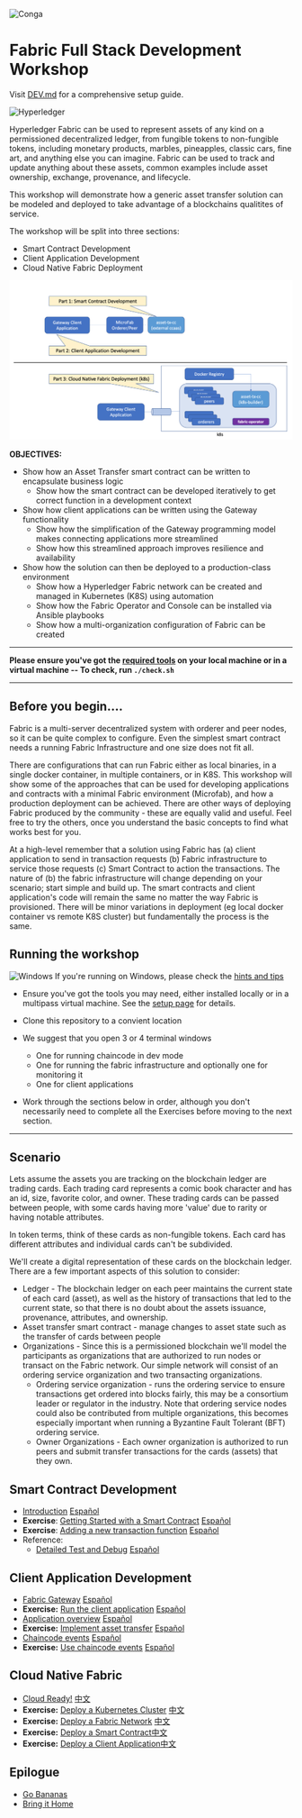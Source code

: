 ![Conga](https://avatars.githubusercontent.com/u/49026922?s=200&v=4)

# Fabric Full Stack Development Workshop

Visit [DEV.md](./DEV.md) for a comprehensive setup guide.

![Hyperledger](https://img.shields.io/badge/hyperledger-2F3134?style=for-the-badge&logo=hyperledger&logoColor=white)

Hyperledger Fabric can be used to represent assets of any kind on a permissioned decentralized ledger, from fungible tokens to non-fungible tokens, including monetary products, marbles, pineapples, classic cars, fine art, and anything else you can imagine.
Fabric can be used to track and update anything about these assets, common examples include asset ownership, exchange, provenance, and lifecycle.

This workshop will demonstrate how a generic asset transfer solution can be modeled and deployed to take advantage of a blockchains qualitites of service.

The workshop will be split into three sections:
- Smart Contract Development
- Client Application Development
- Cloud Native Fabric Deployment

![Intro diagram](./docs/images/readme_diagram.png)

**OBJECTIVES:**

- Show how an Asset Transfer smart contract can be written to encapsulate business logic
	- Show how the smart contract can be developed iteratively to get correct function in a development context
- Show how client applications can be written using the Gateway functionality
	- Show how the simplification of the Gateway programming model makes connecting applications more streamlined
	- Show how this streamlined approach improves resilience and availability
- Show how the solution can then be deployed to a production-class environment
	- Show how a Hyperledger Fabric network can be created and managed in Kubernetes (K8S) using automation
	- Show how the Fabric Operator and Console can be installed via Ansible playbooks
	- Show how a multi-organization configuration of Fabric can be created

---

**Please ensure you've got the [required tools](./SETUP.md) on your local machine or in a virtual machine  -- To check, run `./check.sh`**

---


## Before you begin....

Fabric is a multi-server decentralized system with orderer and peer nodes, so it can be quite complex to configure. Even the simplest smart contract needs a running Fabric Infrastructure and one size does not fit all.

There are configurations that can run Fabric either as local binaries, in a single docker container, in multiple containers, or in K8S.
This workshop will show some of the approaches that can be used for developing applications and contracts with a minimal Fabric environment (Microfab), and how a production deployment can be achieved.
There are other ways of deploying Fabric produced by the community - these are equally valid and useful. Feel free to try the others, once you understand the basic concepts to find what works best for you.

At a high-level remember that a solution using Fabric has (a) client application to send in transaction requests (b) Fabric infrastructure to service those requests (c) Smart Contract to action the transactions.
The nature of (b) the fabric infrastructure will change depending on your scenario; start simple and build up. The smart contracts and client application's code will remain the same no matter the way Fabric is provisioned.
There will be minor variations in deployment (eg local docker container vs remote K8S cluster) but fundamentally the process is the same.

## Running the workshop

![Windows](https://img.shields.io/badge/Windows-0078D6?style=for-the-badge&logo=windows&logoColor=white) If you're running on Windows, please check the [hints and tips](./docs/tips-for-windows-dev.md)

- Ensure you've got the tools you may need, either installed locally or in a multipass virtual machine. See the [setup page](./SETUP.md) for details.
- Clone this repository to a convient location
- We suggest that you open 3 or 4 terminal windows
  - One for running chaincode in dev mode
  - One for running the fabric infrastructure and optionally one for monitoring it
  - One for client applications

- Work through the sections below in order, although you don't necessarily need to complete all the Exercises before moving to the next section.

---
## Scenario

Lets assume the assets you are tracking on the blockchain ledger are trading cards. Each trading card represents a comic book character and has an id, size, favorite color, and owner.
These trading cards can be passed between people, with some cards having more 'value' due to rarity or having notable attributes.

In token terms, think of these cards as non-fungible tokens. Each card has different attributes and individual cards can't be subdivided.

We'll create a digital representation of these cards on the blockchain ledger. There are a few important aspects of this solution to consider:

- Ledger - The blockchain ledger on each peer maintains the current state of each card (asset), as well as the history of transactions that led to the current state, so that there is no doubt about the assets issuance, provenance, attributes, and ownership.
- Asset transfer smart contract - manage changes to asset state such as the transfer of cards between people
- Organizations - Since this is a permissioned blockchain we'll model the participants as organizations that are authorized to run nodes or transact on the Fabric network. Our simple network will consist of an ordering service organization and two transacting organizations.
    - Ordering service organization - runs the ordering service to ensure transactions get ordered into blocks fairly, this may be a consortium leader or regulator in the industry. Note that ordering service nodes could also be contributed from multiple organizations, this becomes especially important when running a Byzantine Fault Tolerant (BFT) ordering service.
    - Owner Organizations - Each owner organization is authorized to run peers and submit transfer transactions for the cards (assets) that they own.


## Smart Contract Development

- [Introduction](./docs/SmartContractDev/00-Introduction.md) [Español](./docs/SmartContractDev/00-Introduction-ES.md)
- **Exercise**: [Getting Started with a Smart Contract](./docs/SmartContractDev/01-Exercise-Getting-Started.md) [Español](./docs/SmartContractDev/01-Exercise-Getting-Started-ES.md)
- **Exercise**: [Adding a new transaction function](./docs/SmartContractDev/02-Exercise-Adding-tx-function.md) [Español](./docs/SmartContractDev/02-Exercise-Adding-tx-function-ES.md)
- Reference:
  - [Detailed Test and Debug](./docs/SmartContractDev/03-Test-And-Debug-Reference.md) [Español](./docs/SmartContractDev/03-Test-And-Debug-Reference-ES.md)

## Client Application Development

- [Fabric Gateway](docs/ApplicationDev/01-FabricGateway.md) [Español](docs/ApplicationDev/01-FabricGateway-ES.md)
- **Exercise:** [Run the client application](docs/ApplicationDev/02-Exercise-RunApplication.md) [Español](docs/ApplicationDev/02-Exercise-RunApplication-ES.md)
- [Application overview](docs/ApplicationDev/03-ApplicationOverview.md) [Español](docs/ApplicationDev/03-ApplicationOverview-ES.md)
- **Exercise:** [Implement asset transfer](docs/ApplicationDev/04-Exercise-AssetTransfer.md) [Español](docs/ApplicationDev/04-Exercise-AssetTransfer-ES.md)
- [Chaincode events](docs/ApplicationDev/05-ChaincodeEvents.md) [Español](docs/ApplicationDev/05-ChaincodeEvents-ES.md)
- **Exercise:** [Use chaincode events](docs/ApplicationDev/06-Exercise-ChaincodeEvents.md) [Español](docs/ApplicationDev/06-Exercise-ChaincodeEvents-ES.md)

## Cloud Native Fabric

- [Cloud Ready!](docs/CloudReady/00-setup.md) [中文](docs/CloudReady/00-setup-zh.md)
- **Exercise:** [Deploy a Kubernetes Cluster](docs/CloudReady/10-kube.md) [中文](docs/CloudReady/10-kube-zh.md)
- **Exercise:** [Deploy a Fabric Network](docs/CloudReady/20-fabric.md) [中文](docs/CloudReady/20-fabric-zh.md) 
- **Exercise:** [Deploy a Smart Contract](docs/CloudReady/30-chaincode.md)[中文](docs/CloudReady/30-chaincode-zh.md) 
- **Exercise:** [Deploy a Client Application](docs/CloudReady/40-bananas.md)[中文](docs/CloudReady/40-bananas-zh.md) 

## Epilogue

- [Go Bananas](docs/CloudReady/40-bananas.md)
- [Bring it Home](docs/CloudReady/90-teardown.md)
